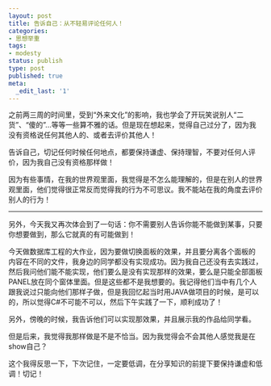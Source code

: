 ```yaml
---
layout: post
title: 告诉自己：从不轻易评论任何人！
categories:
- 思想举重
tags:
- modesty
status: publish
type: post
published: true
meta:
  _edit_last: '1'
---
```

之前两三周的时间里，受到“外来文化”的影响，我也学会了开玩笑说别人“二货”、“傻的”...等等一些算不雅的话。但是现在想起来，觉得自己过分了，因为我没有资格说任何其他人的、或者去评价其他人！

告诉自己，切记任何时候任何地点，都要保持谦虚、保持理智，不要对任何人评价，因为我自己没有资格那样做！

因为有些事情，在我的世界观里面，我觉得是不怎么能理解的，但是在别人的世界观里面，他们觉得很正常反而觉得我的行为不可思议。我不能站在我的角度去评价别人的行为！



------------------------

另外，今天我又再次体会到了一句话：你不需要别人告诉你能不能做到某事，只要你想要做到，那么它就真的有可能做到！

今天做数据库工程的大作业，因为要做切换面板的效果，并且要分离各个面板的 内容在不同的文件，我身边的同学都没有实现成功。因为我自己还没有去实践过，然后我问他们能不能实现，他们要么是没有实现那样的效果，要么是只能全部面板PANEL放在同个窗体里面。但是这些都不是我想要的。我记得他们当中有几个人跟我说过只能向他们那样子做，但是我回忆起当时用JAVA做项目的时候，是可以的，所以觉得C#不可能不可以，然后下午实践了一下，顺利成功了！

另外，傍晚的时候，我告诉他们可以实现那效果，并且展示我的作品给同学看。

但是后来，我觉得我那样做是不是不恰当。因为我觉得会不会其他人感觉我是在show自己？

这个我得反思一下，下次记住，一定要低调，在分享知识的前提下要保持谦虚和低调！切记！


